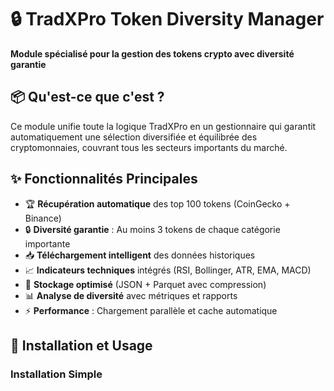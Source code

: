 ﻿# 🔒 TradXPro Token Diversity Manager

**Module spécialisé pour la gestion des tokens crypto avec diversité garantie**

## 📦 Qu'est-ce que c'est ?

Ce module unifie toute la logique TradXPro en un gestionnaire qui garantit automatiquement une sélection diversifiée et équilibrée des cryptomonnaies, couvrant tous les secteurs importants du marché.

## ✨ Fonctionnalités Principales

- 🏆 **Récupération automatique** des top 100 tokens (CoinGecko + Binance)
- 🔒 **Diversité garantie** : Au moins 3 tokens de chaque catégorie importante
- 📥 **Téléchargement intelligent** des données historiques
- 📈 **Indicateurs techniques** intégrés (RSI, Bollinger, ATR, EMA, MACD)
- 💾 **Stockage optimisé** (JSON + Parquet avec compression)
- 📊 **Analyse de diversité** avec métriques et rapports
- ⚡ **Performance** : Chargement parallèle et cache automatique

## 🚀 Installation et Usage

### Installation Simple